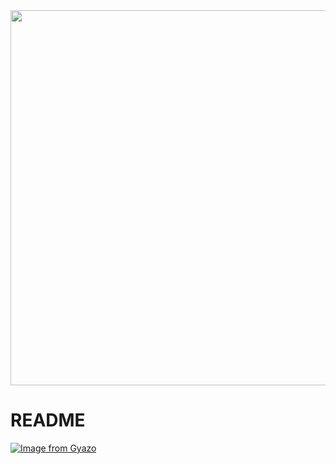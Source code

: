 <img src="https://i.gyazo.com/dceba2758be0da4e001b5efd36f1a0e0.webp" width="600">

# README
[![Image from Gyazo](https://i.gyazo.com/8b84f06d768ef70a18f754d634638e3e.png)](https://gyazo.com/8b84f06d768ef70a18f754d634638e3e)
